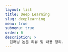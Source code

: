 ```yaml
---
layout: list
title: Deep Learning
slug: deeplearning
menu: true
submenu: true
order: 6
description: >
  딥러닝 논문 리뷰 및 내용 정리.
---
```

